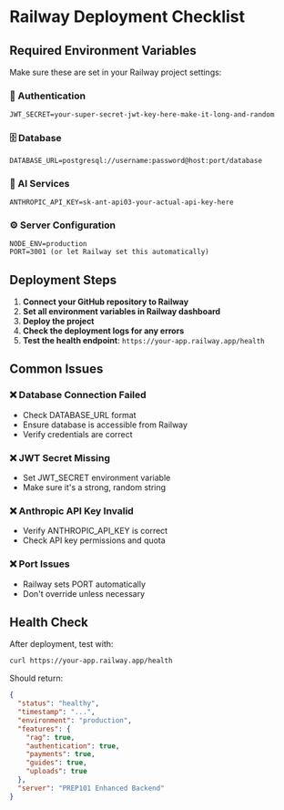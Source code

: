 # Railway Deployment Checklist

## Required Environment Variables

Make sure these are set in your Railway project settings:

### 🔑 Authentication
```
JWT_SECRET=your-super-secret-jwt-key-here-make-it-long-and-random
```

### 🗄️ Database
```
DATABASE_URL=postgresql://username:password@host:port/database
```

### 🤖 AI Services
```
ANTHROPIC_API_KEY=sk-ant-api03-your-actual-api-key-here
```

### ⚙️ Server Configuration
```
NODE_ENV=production
PORT=3001 (or let Railway set this automatically)
```

## Deployment Steps

1. **Connect your GitHub repository to Railway**
2. **Set all environment variables in Railway dashboard**
3. **Deploy the project**
4. **Check the deployment logs for any errors**
5. **Test the health endpoint**: `https://your-app.railway.app/health`

## Common Issues

### ❌ Database Connection Failed
- Check DATABASE_URL format
- Ensure database is accessible from Railway
- Verify credentials are correct

### ❌ JWT Secret Missing
- Set JWT_SECRET environment variable
- Make sure it's a strong, random string

### ❌ Anthropic API Key Invalid
- Verify ANTHROPIC_API_KEY is correct
- Check API key permissions and quota

### ❌ Port Issues
- Railway sets PORT automatically
- Don't override unless necessary

## Health Check

After deployment, test with:
```bash
curl https://your-app.railway.app/health
```

Should return:
```json
{
  "status": "healthy",
  "timestamp": "...",
  "environment": "production",
  "features": {
    "rag": true,
    "authentication": true,
    "payments": true,
    "guides": true,
    "uploads": true
  },
  "server": "PREP101 Enhanced Backend"
}
```
